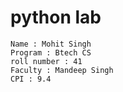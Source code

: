 # python lab
```
Name : Mohit Singh
Program : Btech CS
roll number : 41
Faculty : Mandeep Singh
CPI : 9.4
```
